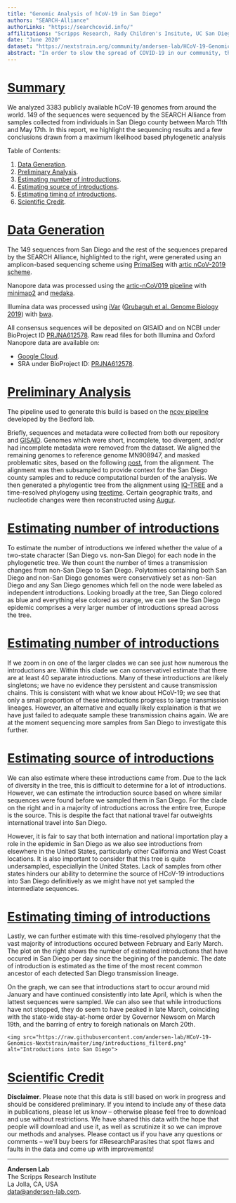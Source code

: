 ```yaml
---
title: "Genomic Analysis of hCoV-19 in San Diego"
authors: "SEARCH-Alliance"
authorLinks: "https://searchcovid.info/"
affilitations: "Scripps Research, Rady Children's Insitute, UC San Diego"
date: "June 2020"
dataset: "https://nextstrain.org/community/andersen-lab/HCoV-19-Genomics-Nextstrain/hCoV-19/usa/sandiego"
abstract: "In order to slow the spread of COVID-19 in our community, the SEARCH Alliance is sequencing virus samples from healthcare workers and utilizing publicly available genomic data to track the spread and evolution of hCoV-19."
---
```


# [Summary](https://nextstrain.org/community/andersen-lab/HCoV-19-Genomics-Nextstrain/hCoV-19/usa/sandiego?c=region&d=tree&legend=open&onlyPanels&p=full&sidebar=closed)

We analyzed 3383 publicly available hCoV-19 genomes from around the world. 149 of the sequences were sequenced by the SEARCH Alliance from samples collected from individuals in San Diego county between March 11th and May 17th. In this report, we highlight the sequencing results and a few conclusions drawn from a maximum likelihood based phylogenetic analysis  


Table of Contents:  
1. [Data Generation](https://nextstrain.org/community/narratives/andersen-lab/HCoV-19-Genomics-Nextstrain?n=2).
2. [Preliminary Analysis](https://nextstrain.org/community/narratives/andersen-lab/HCoV-19-Genomics-Nextstrain?n=3).
2. [Estimating number of introductions](https://nextstrain.org/community/narratives/andersen-lab/HCoV-19-Genomics-Nextstrain?n=4).
3. [Estimating source of introductions](https://nextstrain.org/community/narratives/andersen-lab/HCoV-19-Genomics-Nextstrain?n=6).
4. [Estimating timing of introductions](https://nextstrain.org/community/narratives/andersen-lab/HCoV-19-Genomics-Nextstrain?n=7).
5. [Scientific Credit](https://nextstrain.org/community/narratives/andersen-lab/HCoV-19-Genomics-Nextstrain?n=8).

# [Data Generation](https://nextstrain.org/community/andersen-lab/HCoV-19-Genomics-Nextstrain/hCoV-19/usa/sandiego?c=region&d=tree&f_location=San%20Diego&legend=open&onlyPanels&p=full&sidebar=closed)
The 149 sequences from San Diego and the rest of the sequences prepared by the SEARCH Alliance, highlighted to the right, were generated using an amplicon-based sequencing scheme using [PrimalSeq](https://www.nature.com/articles/nprot.2017.066) with [artic nCoV-2019 scheme](https://github.com/artic-network/artic-ncov2019/tree/master/primer_schemes/nCoV-2019).  


Nanopore data was processed using the [artic-nCoV019 pipeline](https://github.com/artic-network/artic-ncov2019) with [minimap2](https://github.com/lh3/minimap2) and [medaka](https://github.com/nanoporetech/medaka).  


Illumina data was processed using [iVar](https://github.com/andersen-lab/ivar) ([Grubaguh et al. Genome Biology 2019](https://genomebiology.biomedcentral.com/articles/10.1186/s13059-018-1618-7)) with [bwa](https://github.com/lh3/bwa).  


All consensus sequences will be deposited on GISAID and on NCBI under BioProject ID [PRJNA612578](https://www.ncbi.nlm.nih.gov/bioproject/612578). Raw read files for both Illumina and Oxford Nanopore data are available on:  

* [Google Cloud](https://console.cloud.google.com/storage/browser/andersen-lab_hcov-19-genomics).  
* SRA under BioProject ID: [PRJNA612578](https://www.ncbi.nlm.nih.gov/bioproject/612578).  

# [Preliminary Analysis](https://nextstrain.org/community/andersen-lab/HCoV-19-Genomics-Nextstrain/hCoV-19/usa/sandiego?c=region&d=tree&f_location=San%20Diego&legend=open&onlyPanels&p=full&sidebar=closed)
The pipeline used to generate this build is based on the [ncov pipeline](https://github.com/nextstrain/ncov) developed by the Bedford lab.  

Briefly, sequences and metadata were collected from both our repository and [GISAID](https://gisaid.org/). Genomes which were short, incomplete, too divergent, and/or had incomplete metadata were removed from the dataset. We aligned the remaining genomes to reference genome MN908947, and masked problematic sites, based on the following [post](https://virological.org/t/issues-with-sars-cov-2-sequencing-data/473), from the alignment. The alignment was then subsampled to provide context for the San Diego county samples and to reduce computational burden of the analysis. We then generated a phylogentic tree from the alignment using [IQ-TREE](http://www.iqtree.org/) and a time-resolved phylogeny using [treetime](https://github.com/neherlab/treetime). Certain geographic traits, and nucleotide changes were then reconstructed using [Augur](https://github.com/nextstrain/augur).  


# [Estimating number of introductions](https://nextstrain.org/community/andersen-lab/HCoV-19-Genomics-Nextstrain/hCoV-19/usa/sandiego?c=focal&d=tree&f_location=San%20Diego&p=full&sidebar=closed&legend=closed)
To estimate the number of introductions we infered whether the value of a two-state character (San Diego vs. non-San Diego) for each node in the phylogenetic tree. We then count the number of times a transmission changes from non-San Diego to San Diego. Polytomies containing both San Diego and non-San Diego genomes were conservatively set as non-San Diego and any San Diego genomes which fell on the node were labeled as independent introductions. Looking broadly at the tree, San Diego colored as blue and everything else colored as orange, we can see the San Diego epidemic comprises a very larger number of introductions spread across the tree.  


# [Estimating number of introductions](https://nextstrain.org/community/andersen-lab/HCoV-19-Genomics-Nextstrain/hCoV-19/usa/sandiego?c=focal&d=tree&f_location=San%20Diego&label=clade:Z1&legend=closed&m=div&onlyPanels&p=full&sidebar=closed)
If we zoom in on one of the larger clades we can see just how numerous the introductions are. Within this clade we can conservativel estimate that there are at least 40 separate introductions. Many of these introductions are likely singletons; we have no evidence they persistent and cause transmission chains. This is consistent with what we know about HCoV-19; we see that only a small proportion of these introductions progress to large transmission lineages. However, an alternative and equally likely explaination is that we have just failed to adequate sample these transmission chains again. We are at the moment sequencing more samples from San Diego to investigate this further.  


# [Estimating source of introductions](https://nextstrain.org/community/andersen-lab/HCoV-19-Genomics-Nextstrain/hCoV-19/usa/sandiego?c=region&d=tree&p=full&sidebar=closed&legend=closed&onlyPanels&label=clade:Z2)
We can also estimate where these introductions came from. Due to the lack of diversity in the tree, this is difficult to determine for a lot of introductions. However, we can estimate the introduction source based on where similar sequences were found before we sampled them in San Diego. For the clade on the right and in a majority of introductions across the entire tree, Europe is the source. This is despite the fact that national travel far outweights international travel into San Diego.  


However, it is fair to say that both internation and national importation play a role in the epidemic in San Diego as we also see introductions from elsewhere in the United States, particularly other California and West Coast locations. It is also important to consider that this tree is quite undersampled, especiallyin the United States. Lack of samples from other states hinders our ability to determine the source of HCoV-19 introductions into San Diego definitively as we might have not yet sampled the intermediate sequences.


# [Estimating timing of introductions](https://nextstrain.org/community/andersen-lab/HCoV-19-Genomics-Nextstrain/hCoV-19/usa/sandiego)
Lastly, we can further estimate with this time-resolved phylogeny that the vast majority of introductions occured between February and Early March. The plot on the right shows the number of estimated introductions that have occured in San Diego per day since the begining of the pandemic. The date of introduction is estimated as the time of the most recent common ancestor of each detected San Diego transmission lineage.  


On the graph, we can see that introductions start to occur around mid January and have continued consistently into late April, which is when the lattest sequences were sampled. We can also see that while introductions have not stopped, they do seem to have peaked in late March, coinciding with the state-wide stay-at-home order by Governor Newsom on March 19th, and the barring of entry to foreigh nationals on March 20th.  


```auspiceMainDisplayMarkdown
<img src="https://raw.githubusercontent.com/andersen-lab/HCoV-19-Genomics-Nextstrain/master/img/introductions_filterd.png" alt="Introductions into San Diego">
```


# [Scientific Credit](https://nextstrain.org/community/andersen-lab/HCoV-19-Genomics-Nextstrain/hCoV-19/usa/sandiego?c=region&d=map&label=clade:Z1&legend=closed&onlyPanels&p=full&sidebar=closed)
**Disclaimer**. Please note that this data is still based on work in progress and should be considered preliminary. If you intend to include any of these data in publications, please let us know – otherwise please feel free to download and use without restrictions. We have shared this data with the hope that people will download and use it, as well as scrutinize it so we can improve our methods and analyses. Please contact us if you have any questions or comments – we’ll buy beers for #ResearchParasites that spot flaws and faults in the data and come up with improvements!

---
**Andersen Lab**  
The Scripps Research Institute  
La Jolla, CA, USA  
[data@andersen-lab.com](mailto:data@andersen-lab.com).


